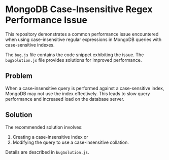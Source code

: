 # MongoDB Case-Insensitive Regex Performance Issue

This repository demonstrates a common performance issue encountered when using case-insensitive regular expressions in MongoDB queries with case-sensitive indexes.

The `bug.js` file contains the code snippet exhibiting the issue. The `bugSolution.js` file provides solutions for improved performance.

## Problem

When a case-insensitive query is performed against a case-sensitive index, MongoDB may not use the index effectively.  This leads to slow query performance and increased load on the database server.

## Solution

The recommended solution involves:

1. Creating a case-insensitive index or
2. Modifying the query to use a case-insensitive collation.

Details are described in `bugSolution.js`.